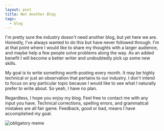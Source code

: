 ```yaml
---
layout: post
title: Not Another Blog
tags:
  - blog
---
```


I'm pretty sure the industry doesn't need another blog, but yet here we are. Honestly, I've always
wanted to do this but have never followed through. I'm at that point where I would like to share my
thoughts with a larger audience, and maybe help a few people solve problems along the way. As an
added benefit I will become a better writer and undoubtedly pick up some new skills.

My goal is to write something worth posting every month. It may be highly technical or just an
observation that pertains to our industry.  I don't intend to focus on any particular topic because
I would like to see what I naturally prefer to write about. So yeah, I have no plan.

Regardless, I hope you enjoy my blog. Feel free to contact me with any input you have. Technical
corrections, spelling errors, and grammatical mistakes are all fair game.  Feedback, good or
bad, means I have accomplished my goal.

![obligatory meme](https://memegenerator.net/img/instances/52858699.jpg)
